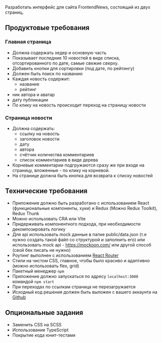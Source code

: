 Разработать интерфейс для сайта FrontendNews, состоящий из двух страниц.

## Продуктовые требования

### Главная страница

- Должна содержать хедер и основную часть
- Показывает последние 10 новостей в виде списка, отсортированного по дате, самые свежие сверху.
- Добавить кнопки для сортировки (под дате, по рейтингу)
- Должен быть поиск по названию
- Каждая новость содержит:
    - название
    - рейтинг
- ник автора и аватар
- дату публикации
- По клику на новость происходит переход на страницу новости

### Страница новости

- Должна содержать:
    - ссылку на новость
    - заголовок новости
    - дату
    - автора
    - счётчик количества комментариев
    - список комментариев в виде дерева
- Корневые комментарии подгружаются сразу же при входе на страницу, вложенные - по клику на корневой.
- На странице должна быть кнопка для возврата к списку новостей

## Технические требования

- Приложение должно быть разработано с использованием React (функциональные компоненты, хуки) и Redux (Можно Redux Toolkit), Redux Thunk
- Можно использовать CRA или Vite
- Придерживать компонентного подхода, при необходимости декомпозировать логику
- Для api использовать mock данные в папке public/data.json (т.е нужно создать такой файл со структурой и заполнить его) или использовать mock api - https://mockoon.com/ или другой способ (свой бек писать не нужно)
- Роутинг выполнен с использованием  [React Router](https://github.com/ReactTraining/react-router/releases/tag/v5.0.0)
- Стили на чистом CSS, главное, чтобы было красиво и адаптивно (можно использовать flex, grid)
- Пакетный менеджер  `npm`
- Приложение должно запускаться по адресу  `localhost:3000`  командой  `npm start`
- При переходах по ссылкам страница не перезагружается
- Исходный код решения должен быть выложен с вашего аккаунта на  [Github](http://github.com/)

## Опциональные задания

- Заменить CSS на SCSS
- Использование TypeScript
- Покрытие кода юнит-тестами
